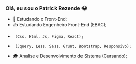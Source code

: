 ### Olá, eu sou o Patrick Rezende 😀


- 🌱 Estudando o Front-End;
- ✍ Estudando Engenheiro Front-End (EBAC);
-      (Css, Html, Js, Figma, React);
-      (Jquery, Less, Sass, Grunt, Bootstrap, Responsivo);
- 🎓 Analise e Desenvolvimento de Sistema (Cursando);

